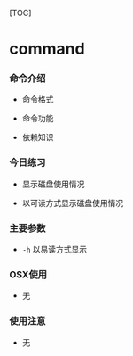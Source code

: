 

[TOC]



# command

### 命令介绍

>



- 命令格式

>



- 命令功能

>



- 依赖知识

> 

### 今日练习

- 显示磁盘使用情况

> 

- 以可读方式显示磁盘使用情况

>



### 主要参数

- `-h`  以易读方式显示


### OSX使用

- 无

### 使用注意

- 无